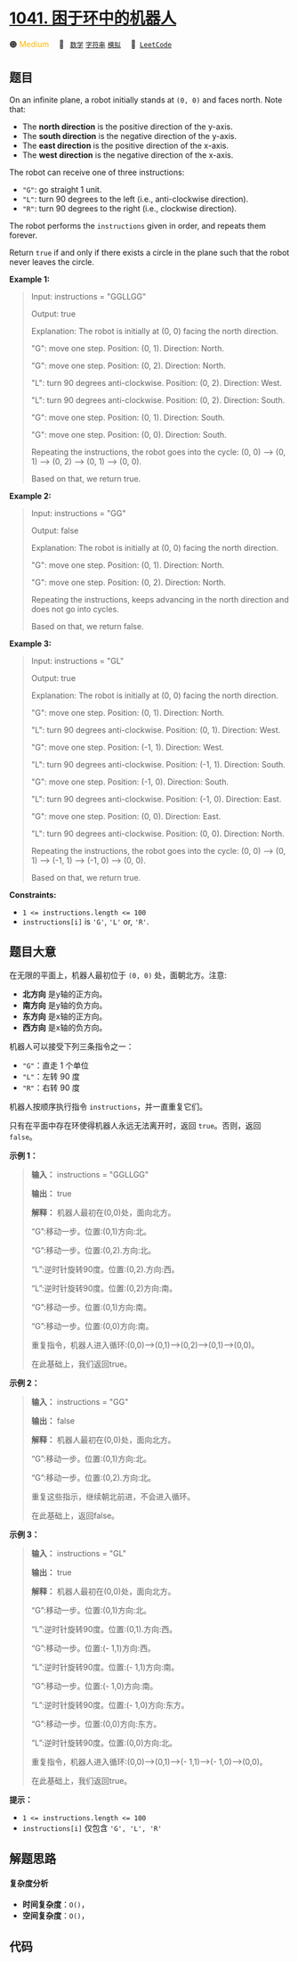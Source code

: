 # [1041. 困于环中的机器人](https://leetcode.com/problems/robot-bounded-in-circle)

🟠 <font color=#ffb800>Medium</font>&emsp; 🔖&ensp; [`数学`](/outline/tag/math.md) [`字符串`](/outline/tag/string.md) [`模拟`](/outline/tag/simulation.md)&emsp; 🔗&ensp;[`LeetCode`](https://leetcode.com/problems/robot-bounded-in-circle)

## 题目

On an infinite plane, a robot initially stands at `(0, 0)` and faces north.
Note that:

  * The **north direction** is the positive direction of the y-axis.
  * The **south direction** is the negative direction of the y-axis.
  * The **east direction** is the positive direction of the x-axis.
  * The **west direction** is the negative direction of the x-axis.

The robot can receive one of three instructions:

  * `"G"`: go straight 1 unit.
  * `"L"`: turn 90 degrees to the left (i.e., anti-clockwise direction).
  * `"R"`: turn 90 degrees to the right (i.e., clockwise direction).

The robot performs the `instructions` given in order, and repeats them
forever.

Return `true` if and only if there exists a circle in the plane such that the
robot never leaves the circle.



**Example 1:**

> Input: instructions = "GGLLGG"
> 
> Output: true
> 
> Explanation: The robot is initially at (0, 0) facing the north direction.
> 
> "G": move one step. Position: (0, 1). Direction: North.
> 
> "G": move one step. Position: (0, 2). Direction: North.
> 
> "L": turn 90 degrees anti-clockwise. Position: (0, 2). Direction: West.
> 
> "L": turn 90 degrees anti-clockwise. Position: (0, 2). Direction: South.
> 
> "G": move one step. Position: (0, 1). Direction: South.
> 
> "G": move one step. Position: (0, 0). Direction: South.
> 
> Repeating the instructions, the robot goes into the cycle: (0, 0) --> (0, 1) --> (0, 2) --> (0, 1) --> (0, 0).
> 
> Based on that, we return true.

**Example 2:**

> Input: instructions = "GG"
> 
> Output: false
> 
> Explanation: The robot is initially at (0, 0) facing the north direction.
> 
> "G": move one step. Position: (0, 1). Direction: North.
> 
> "G": move one step. Position: (0, 2). Direction: North.
> 
> Repeating the instructions, keeps advancing in the north direction and does not go into cycles.
> 
> Based on that, we return false.

**Example 3:**

> Input: instructions = "GL"
> 
> Output: true
> 
> Explanation: The robot is initially at (0, 0) facing the north direction.
> 
> "G": move one step. Position: (0, 1). Direction: North.
> 
> "L": turn 90 degrees anti-clockwise. Position: (0, 1). Direction: West.
> 
> "G": move one step. Position: (-1, 1). Direction: West.
> 
> "L": turn 90 degrees anti-clockwise. Position: (-1, 1). Direction: South.
> 
> "G": move one step. Position: (-1, 0). Direction: South.
> 
> "L": turn 90 degrees anti-clockwise. Position: (-1, 0). Direction: East.
> 
> "G": move one step. Position: (0, 0). Direction: East.
> 
> "L": turn 90 degrees anti-clockwise. Position: (0, 0). Direction: North.
> 
> Repeating the instructions, the robot goes into the cycle: (0, 0) --> (0, 1) --> (-1, 1) --> (-1, 0) --> (0, 0).
> 
> Based on that, we return true.

**Constraints:**

  * `1 <= instructions.length <= 100`
  * `instructions[i]` is `'G'`, `'L'` or, `'R'`.


## 题目大意

在无限的平面上，机器人最初位于 `(0, 0)` 处，面朝北方。注意:

  * **北方向** 是y轴的正方向。
  * **南方向** 是y轴的负方向。
  * **东方向** 是x轴的正方向。
  * **西方向** 是x轴的负方向。

机器人可以接受下列三条指令之一：

  * `"G"`：直走 1 个单位
  * `"L"`：左转 90 度
  * `"R"`：右转 90 度

机器人按顺序执行指令 `instructions`，并一直重复它们。

只有在平面中存在环使得机器人永远无法离开时，返回 `true`。否则，返回 `false`。



**示例 1：**

> 
> 
> 
> 
> 
> **输入：** instructions = "GGLLGG"
> 
> **输出：** true
> 
> **解释：** 机器人最初在(0,0)处，面向北方。
> 
> “G”:移动一步。位置:(0,1)方向:北。
> 
> “G”:移动一步。位置:(0,2).方向:北。
> 
> “L”:逆时针旋转90度。位置:(0,2).方向:西。
> 
> “L”:逆时针旋转90度。位置:(0,2)方向:南。
> 
> “G”:移动一步。位置:(0,1)方向:南。
> 
> “G”:移动一步。位置:(0,0)方向:南。
> 
> 重复指令，机器人进入循环:(0,0)——>(0,1)——>(0,2)——>(0,1)——>(0,0)。
> 
> 在此基础上，我们返回true。
> 
> 

**示例 2：**

> 
> 
> 
> 
> 
> **输入：** instructions = "GG"
> 
> **输出：** false
> 
> **解释：** 机器人最初在(0,0)处，面向北方。
> 
> “G”:移动一步。位置:(0,1)方向:北。
> 
> “G”:移动一步。位置:(0,2).方向:北。
> 
> 重复这些指示，继续朝北前进，不会进入循环。
> 
> 在此基础上，返回false。
> 
> 

**示例 3：**

> 
> 
> 
> 
> 
> **输入：** instructions = "GL"
> 
> **输出：** true
> 
> **解释：** 机器人最初在(0,0)处，面向北方。
> 
> “G”:移动一步。位置:(0,1)方向:北。
> 
> “L”:逆时针旋转90度。位置:(0,1).方向:西。
> 
> “G”:移动一步。位置:(- 1,1)方向:西。
> 
> “L”:逆时针旋转90度。位置:(- 1,1)方向:南。
> 
> “G”:移动一步。位置:(- 1,0)方向:南。
> 
> “L”:逆时针旋转90度。位置:(- 1,0)方向:东方。
> 
> “G”:移动一步。位置:(0,0)方向:东方。
> 
> “L”:逆时针旋转90度。位置:(0,0)方向:北。
> 
> 重复指令，机器人进入循环:(0,0)——>(0,1)——>(- 1,1)——>(- 1,0)——>(0,0)。
> 
> 在此基础上，我们返回true。



**提示：**

  * `1 <= instructions.length <= 100`
  * `instructions[i]` 仅包含 `'G', 'L', 'R'`


## 解题思路

#### 复杂度分析

- **时间复杂度**：`O()`，
- **空间复杂度**：`O()`，

## 代码

```javascript

```